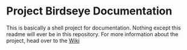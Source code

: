 Project Birdseye Documentation
==============================

This is basically a shell project for documentation. Nothing except this readme will ever be in this
repository. For more information about the project, head over to the [Wiki](https://github.com/noctrl/project-birdseye-doc/wiki)
